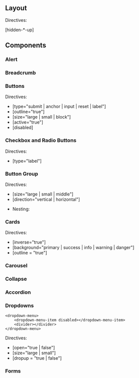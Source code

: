 ## Layout

<container>
</container>

<container fluid="true">
</container>

<row flexItems="xs-left">
</row>

<col xs="true" sm="6" lg="true" sm="4" xs="1" sm="8" hidden="xs-down, " offset="md-4">
</col>

<media>
    <media-left vertical-alignment="top | middle | bottom">
    </media-left>
    <media-right>
    </media-right>
    <media-body>
        <media-heading>
        </media-heading>
    </media-body>
</media>

<media-list>
    <media>
    </media>
</media-list>

Directives:

[hidden-*-up]


## Components

### Alert

<alert-success dismissible="true" close-button="no">

</alert>

<alert-info>
</alert>

<alert-warning>
</alert>

<alert-danger>
</alert>

### Breadcrumb

<breadcrumb>
    <breadcrumb-item active="true"></breadcrumb-item>
</breadcrumb>

### Buttons

<button-primary></button-primary>

<button-secondary></button-secondary>

<button-success></button-success>

<button-info></button-info>

<button-warning></button-warning>

<button-danger></button-danger>

<button-link></button-link>

Directives:

- [type="submit | anchor | input | reset | label"]
- [outline="true"]
- [size="large | small | block"]
- [active="true"]
- [disabled]

### Checkbox and Radio Buttons

<checkbox-group>
    <checkbox></checkbox>
</checkbox-group>

<radio-group>
    <radio></radio>
</radio-group>

Directives:

- [type="label"]


### Button Group

<button-group>
</button-group>

<button-toolbar>
</button-toolbar>

Directives:

- [size="large | small | middle"]
- [direction="vertical | horizontal"]


* Nesting:


### Cards

<card>
    <card-header></card-header>
    <card-block>
        <card-title></card-title>
        <card-text></card-text>
    </card-block>    
    <card-footer></card-footer>
</card>


Directives:

- [inverse="true"]
- [background="primary | success | info | warning | danger"]
- [outline = "true"]


<card-group>
</card-group>

<card-deck></card-deck>

<card-columns></card-columns>


### Carousel

<carousel></carousel>


### Collapse

<collapse></collapse>

### Accordion

<accordion>
    <accordion-item>
        <accordion-item-title></accordion-item-title>
        <collapse></collapse>
    </accordion-item>
</accordion>


### Dropdowns

<dropdown>
    <dropdown-header></dropdown-header>
    <button-primary></button-primary>

    <dropdown-menu>
        <dropdown-menu-item disabled></dropdown-menu-item>
        <divider></divider>
    </dropdown-menu>
</dropdown>

Directives:

- [open="true | false"]
- [size="large | small"]
- [dropup = "true | false"]


### Forms

<form inline="true">
    <form-group row="true">
        <file></file>
        <input-email></input-email>
        <input-password></input-password>
        <input-text>
            <input-text-addon></input-text-addon>
            <input-text-addon></input-text-addon>
        </input-text>
    </form-group>
</form>